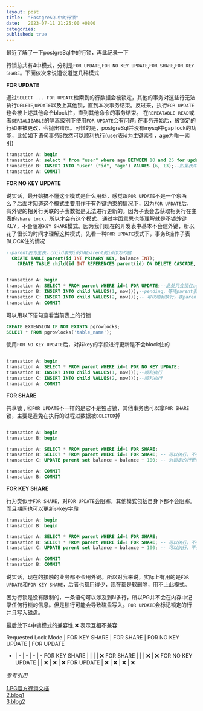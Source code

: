 ```yaml
---
layout: post
title:  "PostgreSQL中的行锁"
date:   2023-07-11 21:25:00 +0800
categories: 
published: true
---
```



最近了解了一下postgreSql中的行锁，再此记录一下

行锁总共有4中模式，分别是``FOR UPDATE``,``FOR NO KEY UPDATE``,``FOR SHARE``,``FOR KEY SHARE``。下面依次来说道说道这几种模式

**FOR UPDATE**

通过``SELECT ... FOR UPDATE``检索到的行数据会被锁定，其他的事务对这些行无法执行``DELETE``,``UPDATE``以及上其他锁，直到本次事务结束。反过来，执行``FOR UPDATE``也会被上述其他命令block住，直到其他命令的事务结束。
在``REPEATABLE READ``或者``SERIALIZABLE``的隔离级别下使用``FOR UPDATE``会有问题: 在事务开始后，被锁定的行如果被更改，会抛出错误。可惜的是，postgreSql并没有mysql中gap lock的功能，比如如下语句事务B依然可以顺利执行(user表id为主键索引，age为唯一索引)

```sql
transation A: begin
transation A: select * from "user" where age BETWEEN 10 and 25 for update;--此处只会锁住age在10到25岁表中已有的记录
transation B: INSERT INTO "user" ("id", "age") VALUES (6, 13);--如果表中没有13岁的行记录，依然可以成功插入
transation A: COMMIT

```

**FOR NO KEY UPDATE**

说实话，最开始搞不懂这个模式是什么用处，感觉跟``FOR UPDATE``不是一个东西么？后面才知道这个模式主要用作于有外键约束的情况下，因为``FOR UPDATE``后，有外键的相关行关联的子表数据是无法进行更新的。因为子表会去获取相关行在主表的``share lock``，所以才会有这个模式，通过字面意思也能理解就是不锁外键KEY，不会阻塞``KEY SHARE``模式。因为我们现在的开发表中基本不会建外键，所以花了很长的时间才理解这种模式，先看一种``FOR UPDATE``模式下，事务B操作子表BLOCK住的情况


```sql
--parent表为主表，child表的id引用parent的id作为外键
  CREATE TABLE parent(id INT PRIMARY KEY, balance INT);
    CREATE TABLE child(id INT REFERENCES parent(id) ON DELETE CASCADE, trx_timestamp TIMESTAMP);


transation A: begin
transation A: SELECT * FROM parent WHERE id=1 FOR UPDATE;--此处只会锁住age在10到25岁表中已有的记录
transation B: INSERT INTO child VALUES(1, now());--pending，等待parent表释放id=1行上的独占锁，因为transationB 需要此外键(id=1)在表parent上的共享锁(share lock)
transation C: INSERT INTO child VALUES(2, now());-- 可以顺利执行，表parent对id=2的没有加锁
transation A: COMMIT


```

可以用以下语句查看当前表上的行锁

```sql
CREATE EXTENSION IF NOT EXISTS pgrowlocks;
SELECT * FROM pgrowlocks('table_name');
```

使用``FOR NO KEY UPDATE``后，对非key的字段进行更新是不会block住的
```sql

transation A: begin
transation A: SELECT * FROM parent WHERE id=1 FOR NO KEY UPDATE;
transation B: INSERT INTO child VALUES(1, now());--顺利执行
transation C: INSERT INTO child VALUES(2, now());--顺利执行
transation A: COMMIT

```

**FOR SHARE**

共享锁 , 和``FOR UPDATE``不一样的是它不是独占锁，其他事务也可以拿``FOR SHARE``锁，主要是避免在执行的过程过数据被``DELETED``掉



```sql

transation A: begin
transation B: begin

transation A: SELECT * FROM parent WHERE id=1 FOR SHARE; 
transation B: SELECT * FROM parent WHERE id=1 FOR SHARE; -- 可以执行，不会阻塞
transation C: UPDATE parent set balance = balance + 100; -- 对锁定的行更新依然会阻塞!

transation A: COMMIT
transation B: COMMIT

```


**FOR KEY SHARE**

行为类似于``FOR SHARE``，对``FOR UPDATE``会阻塞，其他模式包括自身下都不会阻塞。而且期间也可以更新非key字段

```sql
transation A: begin
transation B: begin

transation A: SELECT * FROM parent WHERE id=1 FOR SHARE; 
transation B: SELECT * FROM parent WHERE id=1 FOR SHARE; -- 可以执行，不会阻塞
transation C: UPDATE parent set balance = balance + 100; -- 可以执行，不会阻塞

transation A: COMMIT
transation B: COMMIT

```

说实话，现在的接触的业务都不会用外键。所以对我来说，实际上有用的是``FOR UPDATE``和``FOR KEY SHARE``，后者也都用得少，现在都是软删除，用不上此模式。

因为行锁是没有限制的，一条语句可以涉及到N多行，所以PG并不会在内存中记录任何行锁的信息。但是锁行可能会导致磁盘写入。``FOR UPDATE``会标记锁定的行并且写入磁盘。

最后放下4中锁模式的兼容性,:x: 表示互相不兼容: 



 Requested Lock Mode   | FOR KEY SHARE  | FOR SHARE | FOR NO KEY UPDATE | FOR UPDATE 
- | - | - | - | -
 FOR KEY SHARE  |  |  |  | :x: 
 FOR SHARE  |  |  | :x:  | :x: 
 FOR NO KEY UPDATE  |  | :x:  | :x:  | :x: 
 FOR UPDATE  | :x:  | :x:  | :x:  | :x: 

_参考引用_

[1.PG官方行锁文档](https://www.postgresql.org/docs/current/explicit-locking.html#LOCKING-ROWS)<br>
[2.blog1](https://shiroyasha.io/selecting-for-share-and-update-in-postgresql.html)<br>
[3.blog2](https://www.cybertec-postgresql.com/en/row-locks-in-postgresql/)<br>
